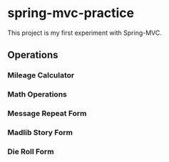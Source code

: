 # spring-mvc-practice
This project is my first experiment with Spring-MVC.

## Operations

### Mileage Calculator

### Math Operations

### Message Repeat Form

### Madlib Story Form

### Die Roll Form
